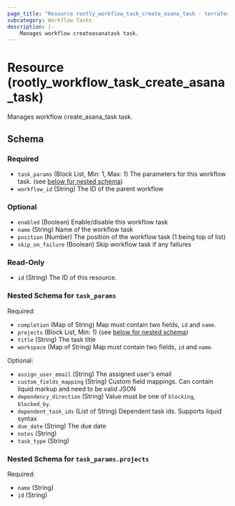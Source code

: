 ```yaml
---
page_title: "Resource rootly_workflow_task_create_asana_task - terraform-provider-rootly"
subcategory: Workflow Tasks
description: |-
    Manages workflow createasanatask task.
---
```


# Resource (rootly_workflow_task_create_asana_task)

Manages workflow create_asana_task task.



<!-- schema generated by tfplugindocs -->
## Schema

### Required

- `task_params` (Block List, Min: 1, Max: 1) The parameters for this workflow task. (see [below for nested schema](#nestedblock--task_params))
- `workflow_id` (String) The ID of the parent workflow

### Optional

- `enabled` (Boolean) Enable/disable this workflow task
- `name` (String) Name of the workflow task
- `position` (Number) The position of the workflow task (1 being top of list)
- `skip_on_failure` (Boolean) Skip workflow task if any failures

### Read-Only

- `id` (String) The ID of this resource.

<a id="nestedblock--task_params"></a>
### Nested Schema for `task_params`

Required:

- `completion` (Map of String) Map must contain two fields, `id` and `name`.
- `projects` (Block List, Min: 1) (see [below for nested schema](#nestedblock--task_params--projects))
- `title` (String) The task title
- `workspace` (Map of String) Map must contain two fields, `id` and `name`.

Optional:

- `assign_user_email` (String) The assigned user's email
- `custom_fields_mapping` (String) Custom field mappings. Can contain liquid markup and need to be valid JSON
- `dependency_direction` (String) Value must be one of `blocking`, `blocked_by`.
- `dependent_task_ids` (List of String) Dependent task ids. Supports liquid syntax
- `due_date` (String) The due date
- `notes` (String)
- `task_type` (String)

<a id="nestedblock--task_params--projects"></a>
### Nested Schema for `task_params.projects`

Required:

- `name` (String)
- `id` (String)
